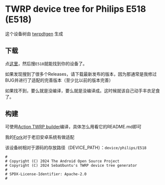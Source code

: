 # TWRP device tree for Philips E518 (E518)

这个设备树由 [twrpdtgen](https://github.com/twrpdtgen/twrpdtgen) 生成

## 下载

点[这里](https://github.com/ZH-XiJun/Action-TWRP-Builder/releases)，然后搜`E518`就能找到你的设备了。

如果发现搜到了很多个Releases，请下载最新发布的版本，因为那通常是我修过BUG并进行了适配的完善版本（至少比以前的版本完善）

如果找不到，要么就是没编译，要么就是没编译成。这时候就该自己动手丰衣足食了。

## 构建

可使用[Action TWRP builder](https://github.com/azwhikaru/Action-TWRP-Builder)编译，具体怎么用看它的README.md即可

我的[Fork](https://github.com/zh-xijun/action-twrp-builder)对于老旧安卓系统有做适配

该设备树相对于源码的存放路径（DEVICE_PATH）：`device/philips/E518`

```
#
# Copyright (C) 2024 The Android Open Source Project
# Copyright (C) 2024 SebaUbuntu's TWRP device tree generator
#
# SPDX-License-Identifier: Apache-2.0
#
```
